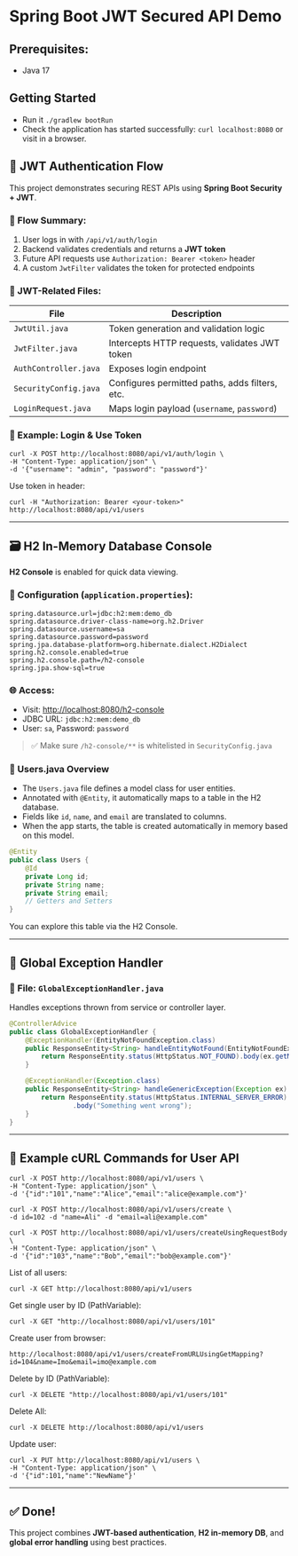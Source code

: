 
# Spring Boot JWT Secured API Demo

## Prerequisites:
- Java 17

## Getting Started
- Run it `./gradlew bootRun`
- Check the application has started successfully: `curl localhost:8080` or visit in a browser.

## 🔐 JWT Authentication Flow

This project demonstrates securing REST APIs using **Spring Boot Security + JWT**.

### 🔁 Flow Summary:
1. User logs in with `/api/v1/auth/login`
2. Backend validates credentials and returns a **JWT token**
3. Future API requests use `Authorization: Bearer <token>` header
4. A custom `JwtFilter` validates the token for protected endpoints

### 📂 JWT-Related Files:

| File | Description |
|------|-------------|
| `JwtUtil.java` | Token generation and validation logic |
| `JwtFilter.java` | Intercepts HTTP requests, validates JWT token |
| `AuthController.java` | Exposes login endpoint |
| `SecurityConfig.java` | Configures permitted paths, adds filters, etc. |
| `LoginRequest.java` | Maps login payload (`username`, `password`) |

### 🔑 Example: Login & Use Token

```
curl -X POST http://localhost:8080/api/v1/auth/login \
-H "Content-Type: application/json" \
-d '{"username": "admin", "password": "password"}'
```

Use token in header:
```
curl -H "Authorization: Bearer <your-token>" http://localhost:8080/api/v1/users
```

---

## 🗃️ H2 In-Memory Database Console

**H2 Console** is enabled for quick data viewing.

### 🔧 Configuration (`application.properties`):

```
spring.datasource.url=jdbc:h2:mem:demo_db
spring.datasource.driver-class-name=org.h2.Driver
spring.datasource.username=sa
spring.datasource.password=password
spring.jpa.database-platform=org.hibernate.dialect.H2Dialect
spring.h2.console.enabled=true
spring.h2.console.path=/h2-console
spring.jpa.show-sql=true
```

### 🌐 Access:
- Visit: [http://localhost:8080/h2-console](http://localhost:8080/h2-console)
- JDBC URL: `jdbc:h2:mem:demo_db`
- User: `sa`, Password: `password`

> ✅ Make sure `/h2-console/**` is whitelisted in `SecurityConfig.java`

### 🧾 Users.java Overview

- The `Users.java` file defines a model class for user entities.
- Annotated with `@Entity`, it automatically maps to a table in the H2 database.
- Fields like `id`, `name`, and `email` are translated to columns.
- When the app starts, the table is created automatically in memory based on this model.

```java
@Entity
public class Users {
    @Id
    private Long id;
    private String name;
    private String email;
    // Getters and Setters
}
```

You can explore this table via the H2 Console.

---

## 🚨 Global Exception Handler

### 🧾 File: `GlobalExceptionHandler.java`
Handles exceptions thrown from service or controller layer.

```java
@ControllerAdvice
public class GlobalExceptionHandler {
    @ExceptionHandler(EntityNotFoundException.class)
    public ResponseEntity<String> handleEntityNotFound(EntityNotFoundException ex) {
        return ResponseEntity.status(HttpStatus.NOT_FOUND).body(ex.getMessage());
    }

    @ExceptionHandler(Exception.class)
    public ResponseEntity<String> handleGenericException(Exception ex) {
        return ResponseEntity.status(HttpStatus.INTERNAL_SERVER_ERROR)
                .body("Something went wrong");
    }
}
```

---

## 📌 Example cURL Commands for User API

```
curl -X POST http://localhost:8080/api/v1/users \
-H "Content-Type: application/json" \
-d '{"id":"101","name":"Alice","email":"alice@example.com"}'

curl -X POST http://localhost:8080/api/v1/users/create \
-d id=102 -d "name=Ali" -d "email=ali@example.com"

curl -X POST http://localhost:8080/api/v1/users/createUsingRequestBody \
-H "Content-Type: application/json" \
-d '{"id":"103","name":"Bob","email":"bob@example.com"}'
```

List of all users:
```
curl -X GET http://localhost:8080/api/v1/users
```

Get single user by ID (PathVariable):
```
curl -X GET "http://localhost:8080/api/v1/users/101"
```

Create user from browser:
```
http://localhost:8080/api/v1/users/createFromURLUsingGetMapping?id=104&name=Imo&email=imo@example.com
```

Delete by ID (PathVariable):
```
curl -X DELETE "http://localhost:8080/api/v1/users/101"
```

Delete All:
```
curl -X DELETE http://localhost:8080/api/v1/users
```

Update user:
```
curl -X PUT http://localhost:8080/api/v1/users \
-H "Content-Type: application/json" \
-d '{"id":101,"name":"NewName"}'
```

---

## ✅ Done!
This project combines **JWT-based authentication**, **H2 in-memory DB**, and **global error handling** using best practices.
